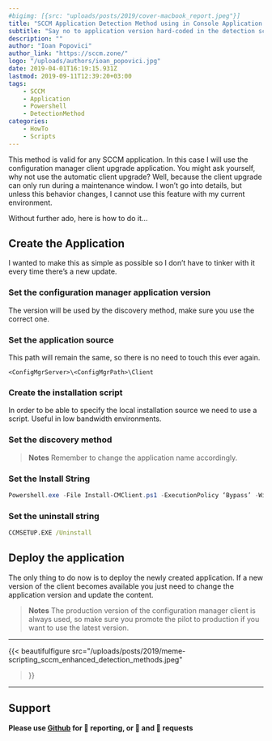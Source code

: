 ```yaml
---
#bigimg: [{src: "uploads/posts/2019/cover-macbook_report.jpeg"}]
title: "SCCM Application Detection Method using in Console Application Version"
subtitle: "Say no to application version hard-coded in the detection script."
description: ""
author: "Ioan Popovici"
author_link: "https://sccm.zone/"
logo: "/uploads/authors/ioan_popovici.jpg"
date: 2019-04-01T16:19:15.931Z
lastmod: 2019-09-11T12:39:20+03:00
tags:
    - SCCM
    - Application
    - Powershell
    - DetectionMethod
categories:
    - HowTo
    - Scripts
---
```


This method is valid for any SCCM application. In this case I will use the configuration manager client upgrade application. You might ask yourself, why not use the automatic client upgrade? Well, because the client upgrade can only run during a maintenance window. I won’t go into details, but unless this behavior changes, I cannot use this feature with my current environment.

Without further ado, here is how to do it…

## Create the Application

I wanted to make this as simple as possible so I don’t have to tinker with it every time there’s a new update.

### Set the configuration manager application version

The version will be used by the discovery method, make sure you use the correct one.

### Set the application source

This path will remain the same, so there is no need to touch this ever again.

`<ConfigMgrServer>\<ConfigMgrPath>\Client`

### Create the installation script

In order to be able to specify the local installation source we need to use a script. Useful in low bandwidth environments.

<script src="https://gist.github.com/Ioan-Popovici/eb44d90377f8e4370ef65d1af65ce7bc.js"></script>

### Set the discovery method

<script src="https://gist.github.com/Ioan-Popovici/9357902b9d66a30e531c0be883e46f18.js"></script>

> **Notes**
> Remember to change the application name accordingly.

### Set the Install String

```powershell
Powershell.exe -File Install-CMClient.ps1 -ExecutionPolicy ‘Bypass’ -WindowStyle ‘Hidden’
```

### Set the uninstall string

```cmd
CCMSETUP.EXE /Uninstall
```

## Deploy the application

The only thing to do now is to deploy the newly created application. If a new version of the client becomes available you just need to change the application version and update the content.

> **Notes**
> The production version of the configuration manager client is always used, so make sure you promote the pilot to production if you want to use the latest version.

***

{{<
    beautifulfigure src="/uploads/posts/2019/meme-scripting_sccm_enhanced_detection_methods.jpeg"
>}}

***

## Support

**Please use [Github](http://SCCM.Zone/GIT) for 🐛 reporting, or 🌈 and 🦄 requests**
